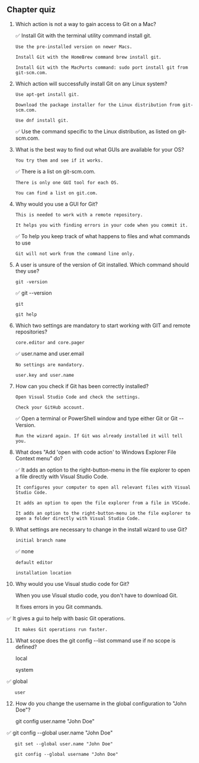 ## Chapter quiz

1. Which action is not a way to gain access to Git on a Mac?

   ✅ Install Git with the terminal utility command install git.

       Use the pre-installed version on newer Macs.

       Install Git with the HomeBrew command brew install git.

       Install Git with the MacPorts command: sudo port install git from git-scm.com.


2. Which action will successfully install Git on any Linux system?

       Use apt-get install git.

       Download the package installer for the Linux distribution from git-scm.com.

       Use dnf install git.

   ✅ Use the command specific to the Linux distribution, as listed on git-scm.com.


3. What is the best way to find out what GUIs are available for your OS?

       You try them and see if it works.

   ✅ There is a list on git-scm.com.

       There is only one GUI tool for each OS.

       You can find a list on git.com.


4. Why would you use a GUI for Git?

       This is needed to work with a remote repository.

       It helps you with finding errors in your code when you commit it.

   ✅ To help you keep track of what happens to files and what commands to use

       Git will not work from the command line only.


5. A user is unsure of the version of Git installed. Which command should they use?

       git -version

   ✅ git --version

       git

       git help


6. Which two settings are mandatory to start working with GIT and remote repositories?

       core.editor and core.pager

   ✅ user.name and user.email

       No settings are mandatory.

       user.key and user.name


7. How can you check if Git has been correctly installed?

       Open Visual Studio Code and check the settings.

       Check your GitHub account.

   ✅ Open a terminal or PowerShell window and type either Git or Git --Version.

       Run the wizard again. If Git was already installed it will tell you.


8. What does "Add 'open with code action' to Windows Explorer File Context menu" do?

   ✅  It adds an option to the right-button-menu in the file explorer to open a file directly with Visual Studio Code.

       It configures your computer to open all relevant files with Visual Studio Code.

       It adds an option to open the file explorer from a file in VSCode.

       It adds an option to the right-button-menu in the file explorer to open a folder directly with Visual Studio Code.


9. What settings are necessary to change in the install wizard to use Git?

       initial branch name

   ✅  none

       default editor

       installation location


10. Why would you use Visual studio code for Git?

       When you use Visual studio code, you don't have to download Git.

       It fixes errors in you Git commands.

   ✅ It gives a gui to help with basic Git operations.

       It makes Git operations run faster.


11. What scope does the git config --list command use if no scope is defined?

       local

       system

   ✅ global

       user


12. How do you change the username in the global configuration to "John Doe"?

       git config user.name "John Doe"

   ✅ git config --global user.name "John Doe"

       git set --global user.name "John Doe"

       git config --global username "John Doe"